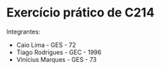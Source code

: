 # Exercício prático de C214

Integrantes:
- Caio Lima - GES - 72
- Tiago Rodrigues - GEC - 1996
- Vinícius Marques - GES - 73
